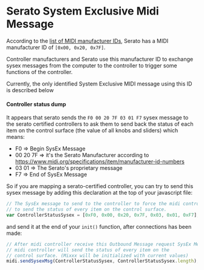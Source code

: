 # Serato System Exclusive Midi Message

According to the [list of MIDI manufacturer
IDs](https://www.midi.org/specifications/item/manufacturer-id-numbers),
Serato has a MIDI manufacturer ID of `[0x00, 0x20, 0x7F]`.

Controller manufacturers and Serato use this manufacturer ID to exchange
sysex messages from the computer to the controller to trigger some
functions of the controller.

Currently, the only identified System Exclusive MIDI message using this
ID is described below

#### Controller status dump

It appears that serato sends the `F0 00 20 7F 03 01 F7` sysex message to
the serato certified controllers to ask them to send back the status of
each item on the control surface (the value of all knobs and sliders)
which means:

  - F0 ⇒ Begin SysEx Message
  - 00 20 7F ⇒ it's the Serato Manufacturer according to
    <https://www.midi.org/specifications/item/manufacturer-id-numbers>
  - 03 01 ⇒ The Serato's proprietary message
  - F7 ⇒ End of SysEx Message

So if you are mapping a serato-certified controller, you can try to send
this sysex message by adding this declaration at the top of your
javascript file:

``` javascript
// The SysEx message to send to the controller to force the midi controller
// to send the status of every item on the control surface.
var ControllerStatusSysex = [0xF0, 0x00, 0x20, 0x7F, 0x03, 0x01, 0xF7];
```

and send it at the end of your `init()` function, after connections has
been made:

``` javascript
// After midi controller receive this Outbound Message request SysEx Message,
// midi controller will send the status of every item on the
// control surface. (Mixxx will be initialized with current values)
midi.sendSysexMsg(ControllerStatusSysex, ControllerStatusSysex.length);
```

